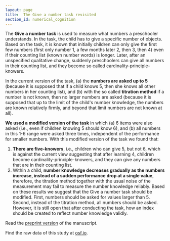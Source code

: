 ```yaml
---
layout: page
title:  The Give a number task revisited
section_id: numerical_cognition
---
```


The **Give a number task** is used to measure what numbers a preschooler understands. In the task, the child has to give a specific number of objects. Based on the task, it is known that initially children can only give the first few numbers (first only number 1, a few months later 2, then 3, then 4) even if their counting list (known number words) is longer. Later, after an unspecified qualitative change, suddenly preschoolers can give all numbers in their counting list, and they become so called cardinality-principle-knowers.

In the current version of the task, (a) the **numbers are asked up to 5** (because it is supposed that if a child knows 5, then she knows all other numbers in her counting list), and (b) with the so called **titration method** if a number is not known, then no larger numbers are asked (because it is supposed that up to the limit of the child's number knowledge, the numbers are known relatively firmly, and beyond that limit numbers are not known at all).

**We used a modified version of the task** in which (a) 6 items were also asked (i.e., even if children knowing 5 should know 6), and (b) all numbers in this 1-6 range were asked three times, independent of the performance for smaller numbers. With this modified version of the task we found that:
1. **There are five-knowers**, i.e., children who can give 5, but not 6, which is against the current view suggesting that after learning 4, children become cardinality-principle-knowers, and they can give any numbers that are in their counting list.
2. Within a child, **number knowledge decreases gradually as the numbers increase, instead of a sudden performance drop at a single value**, therefore, the titration method together with the usual noise of the measurement may fail to measure the number knowledge reliably.
Based on these results we suggest that the Give a number task should be modified. First, numbers should be asked for values larger than 5. Second, instead of the titration method, all numbers should be asked. However, it is still open that after conducting the task, how an index should be created to reflect number knowledge validly.

<i class='fa fa-file-text'></i> Read the [preprint version](https://osf.io/2kh9s) of the manuscript.

<i class='fa fa-table'></i> Find the raw data of this study at [osf.io](https://osf.io/z28hd/).
